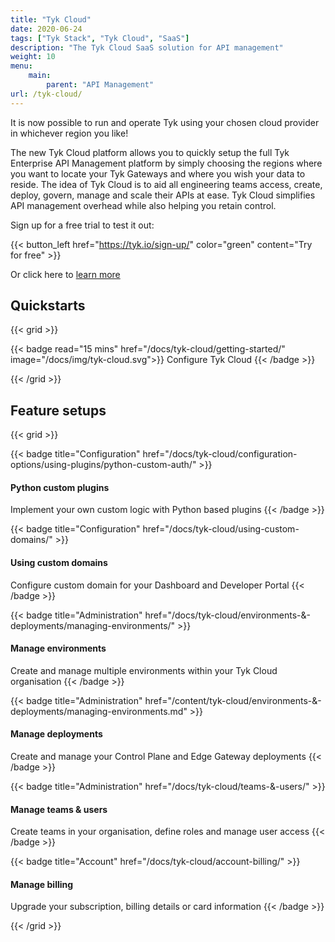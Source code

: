```yaml
---
title: "Tyk Cloud"
date: 2020-06-24
tags: ["Tyk Stack", "Tyk Cloud", "SaaS"]
description: "The Tyk Cloud SaaS solution for API management"
weight: 10
menu:
    main:
        parent: "API Management"
url: /tyk-cloud/
---
```


It is now possible to run and operate Tyk using your chosen cloud provider in whichever region you like!

The new Tyk Cloud platform allows you to quickly setup the full Tyk Enterprise API Management platform by simply choosing the regions where you want to locate your Tyk Gateways and where you wish your data to reside. The idea of Tyk Cloud is to aid all engineering teams access, create, deploy, govern, manage and scale their APIs at ease. Tyk Cloud simplifies API management overhead while also helping you retain control.

Sign up for a free trial to test it out:

{{< button_left href="https://tyk.io/sign-up/" color="green" content="Try for free" >}}


Or click here to [learn more](/docs/tyk-cloud/what-is-tyk-cloud/)

## Quickstarts

{{< grid >}}

{{< badge read="15 mins" href="/docs/tyk-cloud/getting-started/" image="/docs/img/tyk-cloud.svg">}}
Configure Tyk Cloud
{{< /badge >}}

{{< /grid >}}

## Feature setups

{{< grid >}}

{{< badge title="Configuration" href="/docs/tyk-cloud/configuration-options/using-plugins/python-custom-auth/" >}}
#### Python custom plugins

Implement your own custom logic with Python based plugins
{{< /badge >}}

{{< badge title="Configuration" href="/docs/tyk-cloud/using-custom-domains/" >}}
#### Using custom domains

Configure custom domain for your Dashboard and Developer Portal
{{< /badge >}}

{{< badge title="Administration" href="/docs/tyk-cloud/environments-&-deployments/managing-environments/" >}}
#### Manage environments

Create and manage multiple environments within your Tyk Cloud organisation
{{< /badge >}}

{{< badge title="Administration" href="/content/tyk-cloud/environments-&-deployments/managing-environments.md" >}}

#### Manage deployments

Create and manage your Control Plane and Edge Gateway deployments
{{< /badge >}}

{{< badge title="Administration" href="/docs/tyk-cloud/teams-&-users/" >}}
#### Manage teams & users

Create teams in your organisation, define roles and manage user access
{{< /badge >}}

{{< badge title="Account" href="/docs/tyk-cloud/account-billing/" >}}
#### Manage billing

Upgrade your subscription, billing details or card information
{{< /badge >}}

{{< /grid >}}
